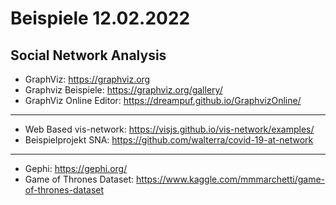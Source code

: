 # Beispiele 12.02.2022

## Social Network Analysis

- GraphViz: https://graphviz.org
- Graphviz Beispiele: https://graphviz.org/gallery/
- GraphViz Online Editor: https://dreampuf.github.io/GraphvizOnline/

----

- Web Based vis-network: https://visjs.github.io/vis-network/examples/
- Beispielprojekt SNA: https://github.com/walterra/covid-19-at-network

----

- Gephi: https://gephi.org/
- Game of Thrones Dataset: https://www.kaggle.com/mmmarchetti/game-of-thrones-dataset


